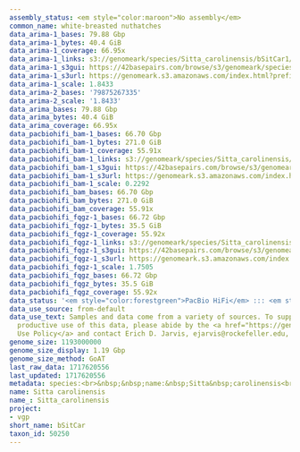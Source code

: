 ```yaml
---
assembly_status: <em style="color:maroon">No assembly</em>
common_name: white-breasted nuthatches
data_arima-1_bases: 79.88 Gbp
data_arima-1_bytes: 40.4 GiB
data_arima-1_coverage: 66.95x
data_arima-1_links: s3://genomeark/species/Sitta_carolinensis/bSitCar1/genomic_data/arima/<br>
data_arima-1_s3gui: https://42basepairs.com/browse/s3/genomeark/species/Sitta_carolinensis/bSitCar1/genomic_data/arima/
data_arima-1_s3url: https://genomeark.s3.amazonaws.com/index.html?prefix=species/Sitta_carolinensis/bSitCar1/genomic_data/arima/
data_arima-1_scale: 1.8433
data_arima-2_bases: '79875267335'
data_arima-2_scale: '1.8433'
data_arima_bases: 79.88 Gbp
data_arima_bytes: 40.4 GiB
data_arima_coverage: 66.95x
data_pacbiohifi_bam-1_bases: 66.70 Gbp
data_pacbiohifi_bam-1_bytes: 271.0 GiB
data_pacbiohifi_bam-1_coverage: 55.91x
data_pacbiohifi_bam-1_links: s3://genomeark/species/Sitta_carolinensis/bSitCar1/genomic_data/pacbio_hifi/<br>
data_pacbiohifi_bam-1_s3gui: https://42basepairs.com/browse/s3/genomeark/species/Sitta_carolinensis/bSitCar1/genomic_data/pacbio_hifi/
data_pacbiohifi_bam-1_s3url: https://genomeark.s3.amazonaws.com/index.html?prefix=species/Sitta_carolinensis/bSitCar1/genomic_data/pacbio_hifi/
data_pacbiohifi_bam-1_scale: 0.2292
data_pacbiohifi_bam_bases: 66.70 Gbp
data_pacbiohifi_bam_bytes: 271.0 GiB
data_pacbiohifi_bam_coverage: 55.91x
data_pacbiohifi_fqgz-1_bases: 66.72 Gbp
data_pacbiohifi_fqgz-1_bytes: 35.5 GiB
data_pacbiohifi_fqgz-1_coverage: 55.92x
data_pacbiohifi_fqgz-1_links: s3://genomeark/species/Sitta_carolinensis/bSitCar1/genomic_data/pacbio_hifi/<br>
data_pacbiohifi_fqgz-1_s3gui: https://42basepairs.com/browse/s3/genomeark/species/Sitta_carolinensis/bSitCar1/genomic_data/pacbio_hifi/
data_pacbiohifi_fqgz-1_s3url: https://genomeark.s3.amazonaws.com/index.html?prefix=species/Sitta_carolinensis/bSitCar1/genomic_data/pacbio_hifi/
data_pacbiohifi_fqgz-1_scale: 1.7505
data_pacbiohifi_fqgz_bases: 66.72 Gbp
data_pacbiohifi_fqgz_bytes: 35.5 GiB
data_pacbiohifi_fqgz_coverage: 55.92x
data_status: '<em style="color:forestgreen">PacBio HiFi</em> ::: <em style="color:forestgreen">Arima</em>'
data_use_source: from-default
data_use_text: Samples and data come from a variety of sources. To support fair and
  productive use of this data, please abide by the <a href="https://genome10k.soe.ucsc.edu/data-use-policies/">Data
  Use Policy</a> and contact Erich D. Jarvis, ejarvis@rockefeller.edu, with any questions.
genome_size: 1193000000
genome_size_display: 1.19 Gbp
genome_size_method: GoAT
last_raw_data: 1717620556
last_updated: 1717620556
metadata: species:<br>&nbsp;&nbsp;name:&nbsp;Sitta&nbsp;carolinensis<br>&nbsp;&nbsp;individuals:<br>&nbsp;&nbsp;-&nbsp;short_name:&nbsp;bSitCar2<br>&nbsp;&nbsp;short_name:&nbsp;bSitCar<br>&nbsp;&nbsp;taxon_id:&nbsp;50250<br>&nbsp;&nbsp;common_name:&nbsp;white-breasted&nbsp;nuthatches<br>&nbsp;&nbsp;genome_size:&nbsp;1193000000<br>&nbsp;&nbsp;genome_size_method:&nbsp;GoAT<br>&nbsp;&nbsp;order:<br>&nbsp;&nbsp;&nbsp;&nbsp;name:&nbsp;Passeriformes<br>&nbsp;&nbsp;family:<br>&nbsp;&nbsp;&nbsp;&nbsp;name:&nbsp;Sittidae<br>&nbsp;&nbsp;project:&nbsp;[&nbsp;vgp&nbsp;]<br>
name: Sitta carolinensis
name_: Sitta_carolinensis
project:
- vgp
short_name: bSitCar
taxon_id: 50250
---
```

